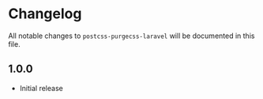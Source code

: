 # Changelog

All notable changes to `postcss-purgecss-laravel` will be documented in this file.

## 1.0.0
- Initial release
